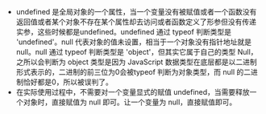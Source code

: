 <!--
 * @Author: lijy
-->
- undefined 是全局对象的一个属性，当一个变量没有被赋值或者一个函数没有返回值或者某个对象不存在某个属性却去访问或者函数定义了形参但没有传递实参，这些时候都是undefined。undefined 通过 typeof 判断类型是 'undefined'。null 代表对象的值未设置，相当于一个对象没有指针地址就是 null。null 通过 typeof 判断类型是 'object'，但其实它属于自己的类型 Null，之所以会判断为 object 类型是因为 JavaScript 数据类型在底层都是以二进制形式表示的，二进制的前三位为0会被typeof 判断为对象类型，而 null 的二进制恰好都是0，所以被误判了。
- 在实际使用过程中，不需要对一个变量显式的赋值 undefined，当需要释放一个对象时，直接赋值为 null 即可。让一个变量为 null，直接赋值即可。